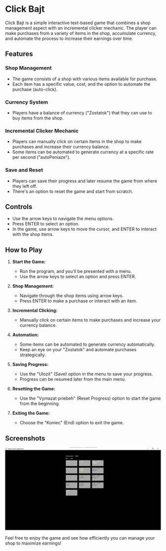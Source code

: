 # Click Bajt

Click Bajt is a simple interactive text-based game that combines a shop management aspect with an incremental clicker mechanic. The player can make purchases from a variety of items in the shop, accumulate currency, and automate the process to increase their earnings over time.

## Features

### Shop Management

-   The game consists of a shop with various items available for purchase.
-   Each item has a specific value, cost, and the option to automate the purchase (auto-click).

### Currency System

-   Players have a balance of currency ("Zostatok") that they can use to buy items from the shop.

### Incremental Clicker Mechanic

-   Players can manually click on certain items in the shop to make purchases and increase their currency balance.
-   Some items can be automated to generate currency at a specific rate per second ("autoPeniaze").

### Save and Reset

-   Players can save their progress and later resume the game from where they left off.
-   There's an option to reset the game and start from scratch.

## Controls

-   Use the arrow keys to navigate the menu options.
-   Press ENTER to select an option.
-   In the game, use arrow keys to move the cursor, and ENTER to interact with the shop items.

## How to Play

1. **Start the Game:**

    - Run the program, and you'll be presented with a menu.
    - Use the arrow keys to select an option and press ENTER.

2. **Shop Management:**

    - Navigate through the shop items using arrow keys.
    - Press ENTER to make a purchase or interact with an item.

3. **Incremental Clicking:**

    - Manually click on certain items to make purchases and increase your currency balance.

4. **Automation:**

    - Some items can be automated to generate currency automatically.
    - Keep an eye on your "Zostatok" and automate purchases strategically.

5. **Saving Progress:**

    - Use the "Ulozit" (Save) option in the menu to save your progress.
    - Progress can be resumed later from the main menu.

6. **Resetting the Game:**

    - Use the "Vymazat priebeh" (Reset Progress) option to start the game from the beginning.

7. **Exiting the Game:**
    - Choose the "Koniec" (End) option to exit the game.

## Screenshots

![Click Bajt Screenshot](screenshot.png)

Feel free to enjoy the game and see how efficiently you can manage your shop to maximize earnings!
